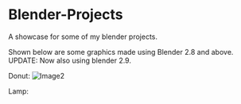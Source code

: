 # Blender-Projects
A showcase for some of my blender projects.  

Shown below are some graphics made using Blender 2.8 and above. UPDATE: Now also using blender 2.9.  

Donut:
![Image2](https://github.com/Word-exee/Blender-Projects/assets/103468433/6ecfd5b7-d234-41bc-be4a-48ec5248af58)

Lamp:  

